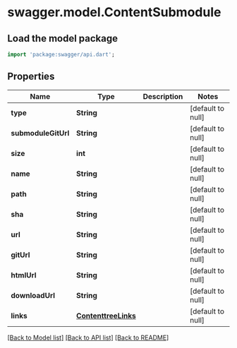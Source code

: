 # swagger.model.ContentSubmodule

## Load the model package
```dart
import 'package:swagger/api.dart';
```

## Properties
Name | Type | Description | Notes
------------ | ------------- | ------------- | -------------
**type** | **String** |  | [default to null]
**submoduleGitUrl** | **String** |  | [default to null]
**size** | **int** |  | [default to null]
**name** | **String** |  | [default to null]
**path** | **String** |  | [default to null]
**sha** | **String** |  | [default to null]
**url** | **String** |  | [default to null]
**gitUrl** | **String** |  | [default to null]
**htmlUrl** | **String** |  | [default to null]
**downloadUrl** | **String** |  | [default to null]
**links** | [**ContenttreeLinks**](ContenttreeLinks.md) |  | [default to null]

[[Back to Model list]](../README.md#documentation-for-models) [[Back to API list]](../README.md#documentation-for-api-endpoints) [[Back to README]](../README.md)

